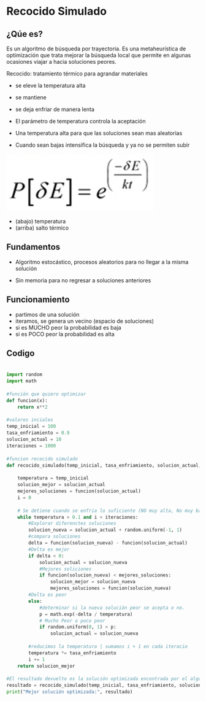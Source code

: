 # Recocido Simulado

## ¿Qúe es?

Es un algoritmo de búsqueda por trayectoria. 
Es una metaheurística de optimización que trata mejorar la búsqueda local que permite en algunas ocasiones viajar a hacia soluciones peores.

Recocido: tratamiento térmico para agrandar materiales

- se eleve la temperatura alta
- se mantiene 
- se deja enfriar de manera lenta


- El parámetro de temperatura controla la aceptación 
- Una temperatura alta para que las soluciones sean mas aleatorias
- Cuando sean bajas intensifica la búsqueda y ya no se permiten subir


 ![imagen](rs_IMG.png)
 
- (abajo) temperatura
- (arriba) salto térmico

## Fundamentos

- Algoritmo estocástico, procesos aleatorios para
no llegar a la misma solución

- Sin memoria para no regresar a soluciones anteriores


## Funcionamiento

- partimos de una solución
- iteramos, se genera un vecino (espacio de soluciones)
- si es MUCHO peor la probabilidad es baja
- si es POCO peor la probabilidad es alta

## Codigo

```python

import random
import math

#función que quiero optimizar
def funcion(x):
    return x**2

#valores inciales
temp_inicial = 100
tasa_enfriamiento = 0.9
solucion_actual = 10
iteraciones = 1000

#funcion recocido simulado
def recocido_simulado(temp_inicial, tasa_enfriamiento, solucion_actual, iteraciones):

    temperatura = temp_inicial
    solucion_mejor = solucion_actual
    mejores_soluciones = funcion(solucion_actual)
    i = 0

    # Se detiene cuando se enfria lo suficiente (NO muy alta, No muy baja)
    while temperatura > 0.1 and i < iteraciones:
        #Explorar diferenctes soluciones
        solucion_nueva = solucion_actual + random.uniform(-1, 1)
        #compara soluciones
        delta = funcion(solucion_nueva) - funcion(solucion_actual)
        #Delta es mejor
        if delta < 0:
            solucion_actual = solucion_nueva
            #Mejores soliciones
            if funcion(solucion_nueva) < mejores_soluciones:
                solucion_mejor = solucion_nueva
                mejores_soluciones = funcion(solucion_nueva)
        #Delta es peor
        else:
            #determinar si la nueva solución peor se acepta o no. 
            p = math.exp(-delta / temperatura)
            # Mucho Peor o poco peor
            if random.uniform(0, 1) < p:
                solucion_actual = solucion_nueva
        
        #reducimos la temperatura | sumamos i + 1 en cada iteracio             
        temperatura *= tasa_enfriamiento
        i += 1
    return solucion_mejor

#El resultado devuelto es la solución optimizada encontrada por el algoritmo.
resultado = recocido_simulado(temp_inicial, tasa_enfriamiento, solucion_actual, iteraciones)
print("Mejor solución optimizada:", resultado)
```